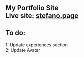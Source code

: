 My Portfolio Site <br />
Live site: [stefano.page](http://stefano-m.com)
-----------------

To do:
-----------------
1: Update experiences section <br />
2: Update Avatar <br />

